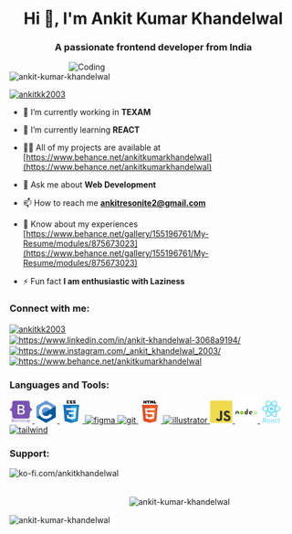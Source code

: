 <h1 align="center">Hi 👋, I'm Ankit Kumar Khandelwal</h1>
<h3 align="center">A passionate frontend developer from India</h3>
<img align="right" alt="Coding" width="400" src="https://camo.githubusercontent.com/cae12fddd9d6982901d82580bdf321d81fb299141098ca1c2d4891870827bf17/68747470733a2f2f6d69726f2e6d656469756d2e636f6d2f6d61782f313336302f302a37513379765349765f7430696f4a2d5a2e676966">


<p align="left"> <img src="https://komarev.com/ghpvc/?username=ankit-kumar-khandelwal&label=Profile%20views&color=0e75b6&style=flat" alt="ankit-kumar-khandelwal" /> </p>

<p align="left"> <a href="https://twitter.com/ankitkk2003" target="blank"><img src="https://img.shields.io/twitter/follow/ankitkk2003?logo=twitter&style=for-the-badge" alt="ankitkk2003" /></a> </p>

- 🔭 I’m currently working in **TEXAM**

- 🌱 I’m currently learning **REACT**

- 👨‍💻 All of my projects are available at [https://www.behance.net/ankitkumarkhandelwal](https://www.behance.net/ankitkumarkhandelwal)

- 💬 Ask me about **Web Development**

- 📫 How to reach me **ankitresonite2@gmail.com**

- 📄 Know about my experiences [https://www.behance.net/gallery/155196761/My-Resume/modules/875673023](https://www.behance.net/gallery/155196761/My-Resume/modules/875673023)

- ⚡ Fun fact **I am enthusiastic with Laziness**

<h3 align="left">Connect with me:</h3>
<p align="left">
<a href="https://twitter.com/ankitkk2003" target="blank"><img align="center" src="https://raw.githubusercontent.com/rahuldkjain/github-profile-readme-generator/master/src/images/icons/Social/twitter.svg" alt="ankitkk2003" height="30" width="40" /></a>
<a href="https://linkedin.com/in/https://www.linkedin.com/in/ankit-khandelwal-3068a9194/" target="blank"><img align="center" src="https://raw.githubusercontent.com/rahuldkjain/github-profile-readme-generator/master/src/images/icons/Social/linked-in-alt.svg" alt="https://www.linkedin.com/in/ankit-khandelwal-3068a9194/" height="30" width="40" /></a>
<a href="https://instagram.com/https://www.instagram.com/_ankit_khandelwal_2003/" target="blank"><img align="center" src="https://raw.githubusercontent.com/rahuldkjain/github-profile-readme-generator/master/src/images/icons/Social/instagram.svg" alt="https://www.instagram.com/_ankit_khandelwal_2003/" height="30" width="40" /></a>
<a href="https://www.behance.net/https://www.behance.net/ankitkumarkhandelwal" target="blank"><img align="center" src="https://raw.githubusercontent.com/rahuldkjain/github-profile-readme-generator/master/src/images/icons/Social/behance.svg" alt="https://www.behance.net/ankitkumarkhandelwal" height="30" width="40" /></a>
</p>

<h3 align="left">Languages and Tools:</h3>
<p align="left"> <a href="https://getbootstrap.com" target="_blank" rel="noreferrer"> <img src="https://raw.githubusercontent.com/devicons/devicon/master/icons/bootstrap/bootstrap-plain-wordmark.svg" alt="bootstrap" width="40" height="40"/> </a> <a href="https://www.cprogramming.com/" target="_blank" rel="noreferrer"> <img src="https://raw.githubusercontent.com/devicons/devicon/master/icons/c/c-original.svg" alt="c" width="40" height="40"/> </a> <a href="https://www.w3schools.com/css/" target="_blank" rel="noreferrer"> <img src="https://raw.githubusercontent.com/devicons/devicon/master/icons/css3/css3-original-wordmark.svg" alt="css3" width="40" height="40"/> </a> <a href="https://www.figma.com/" target="_blank" rel="noreferrer"> <img src="https://www.vectorlogo.zone/logos/figma/figma-icon.svg" alt="figma" width="40" height="40"/> </a> <a href="https://git-scm.com/" target="_blank" rel="noreferrer"> <img src="https://www.vectorlogo.zone/logos/git-scm/git-scm-icon.svg" alt="git" width="40" height="40"/> </a> <a href="https://www.w3.org/html/" target="_blank" rel="noreferrer"> <img src="https://raw.githubusercontent.com/devicons/devicon/master/icons/html5/html5-original-wordmark.svg" alt="html5" width="40" height="40"/> </a> <a href="https://www.adobe.com/in/products/illustrator.html" target="_blank" rel="noreferrer"> <img src="https://www.vectorlogo.zone/logos/adobe_illustrator/adobe_illustrator-icon.svg" alt="illustrator" width="40" height="40"/> </a> <a href="https://developer.mozilla.org/en-US/docs/Web/JavaScript" target="_blank" rel="noreferrer"> <img src="https://raw.githubusercontent.com/devicons/devicon/master/icons/javascript/javascript-original.svg" alt="javascript" width="40" height="40"/> </a> <a href="https://nodejs.org" target="_blank" rel="noreferrer"> <img src="https://raw.githubusercontent.com/devicons/devicon/master/icons/nodejs/nodejs-original-wordmark.svg" alt="nodejs" width="40" height="40"/> </a> <a href="https://reactjs.org/" target="_blank" rel="noreferrer"> <img src="https://raw.githubusercontent.com/devicons/devicon/master/icons/react/react-original-wordmark.svg" alt="react" width="40" height="40"/> </a> <a href="https://tailwindcss.com/" target="_blank" rel="noreferrer"> <img src="https://www.vectorlogo.zone/logos/tailwindcss/tailwindcss-icon.svg" alt="tailwind" width="40" height="40"/> </a> </p>

<h3 align="left">Support:</h3>
<p><a href="https://ko-fi.com/ko-fi.com/ankitkhandelwal"> <img align="left" src="https://cdn.ko-fi.com/cdn/kofi3.png?v=3" height="50" width="210" alt="ko-fi.com/ankitkhandelwal" /></a></p><br><br>

<p><img align="center" src="https://github-readme-stats.vercel.app/api/top-langs?username=ankit-kumar-khandelwal&show_icons=true&locale=en&layout=compact" alt="ankit-kumar-khandelwal" /></p>

<p><img align="center" src="https://github-readme-streak-stats.herokuapp.com/?user=ankit-kumar-khandelwal&" alt="ankit-kumar-khandelwal" /></p>
